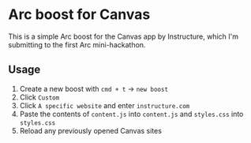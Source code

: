 # Arc boost for Canvas

This is a simple Arc boost for the Canvas app by Instructure, which I'm submitting to the first Arc mini-hackathon.

## Usage

1. Create a new boost with `cmd + t` -> `new boost`
2. Click `Custom`
3. Click `A specific website` and enter `instructure.com`
4. Paste the contents of `content.js` into `content.js` and `styles.css` into `styles.css`
5. Reload any previously opened Canvas sites
